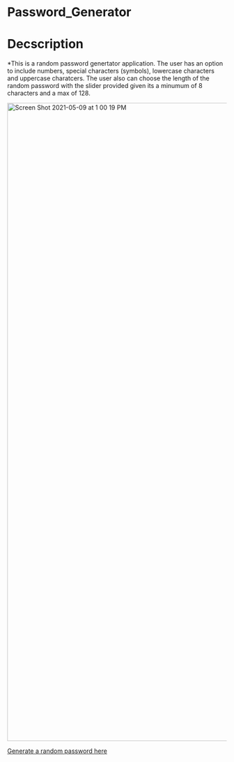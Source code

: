 # Password_Generator
# Decscription
  *This is a random password genertator application. The user has an option to include numbers, special characters (symbols), lowercase characters and uppercase     charatcers. The user also can choose the length of the random password  with the slider provided given its a minumum of 8 characters and a max of 128.
  
<img width="1462" alt="Screen Shot 2021-05-09 at 1 00 19 PM" src="https://user-images.githubusercontent.com/80728975/117584909-d6e3c380-b0cc-11eb-82ec-d4f81456cd55.png">

[Generate a random password here](https://landon0615.github.io/Password_Generator/)

